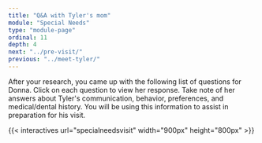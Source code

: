 ```yaml
---
title: "Q&A with Tyler's mom"
module: "Special Needs"
type: "module-page"
ordinal: 11
depth: 4
next: "../pre-visit/"
previous: "../meet-tyler/"
---
```

<form method="post" action="."><div class="pageblock"><p> After your research, you came up with the following list of questions for Donna. Click on each question to view her response. Take note of her answers about Tyler's communication, behavior, preferences, and medical/dental history. You will be using this information to assist in preparation for his visit.  </p>
</div>{{< interactives url="specialneedsvisit" width="900px" height="800px" >}}</form>